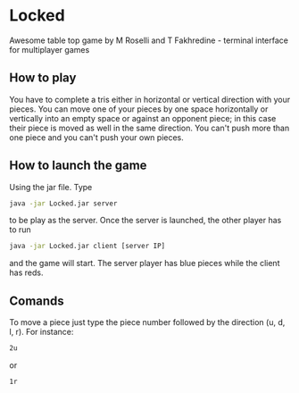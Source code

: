 # Locked
Awesome table top game by M Roselli and T Fakhredine - terminal interface for multiplayer games

## How to play
You have to complete a tris either in horizontal or vertical direction with your pieces. You can move one of your pieces by one space horizontally or vertically into an empty space or against an opponent piece; in this case their piece is moved as well in the same direction. You can't push more than one piece and you can't push your own pieces.

## How to launch the game
Using the jar file. Type
```bash
java -jar Locked.jar server
```
to be play as the server. Once the server is launched, the other player has to run
```bash
java -jar Locked.jar client [server IP]
```
and the game will start. The server player has blue pieces while the client has reds.

## Comands
To move a piece just type the piece number followed by the direction (u, d, l, r). For instance:
```bash
2u
```
or
```bash
1r
```
